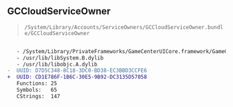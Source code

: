 ## GCCloudServiceOwner

> `/System/Library/Accounts/ServiceOwners/GCCloudServiceOwner.bundle/GCCloudServiceOwner`

```diff

   - /System/Library/PrivateFrameworks/GameCenterUICore.framework/GameCenterUICore
   - /usr/lib/libSystem.B.dylib
   - /usr/lib/libobjc.A.dylib
-  UUID: D7D5C348-8C18-3DC0-BD38-EC3BBD3CCFE6
+  UUID: CD1E786F-1B6C-30E5-9B92-DC3135D57058
   Functions: 25
   Symbols:   65
   CStrings:  147

```
